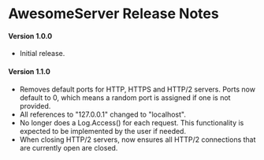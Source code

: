 # AwesomeServer Release Notes

#### **Version 1.0.0**

 - Initial release.

#### **Version 1.1.0**

 - Removes default ports for HTTP, HTTPS and HTTP/2 servers.  Ports now default to 0, which means a random port is assigned if one is not provided.
 - All references to "127.0.0.1" changed to "localhost".
 - No longer does a Log.Access() for each request. This functionality is expected to be implemented by the user if needed.
 - When closing HTTP/2 servers, now ensures all HTTP/2 connections that are currently open are closed.
